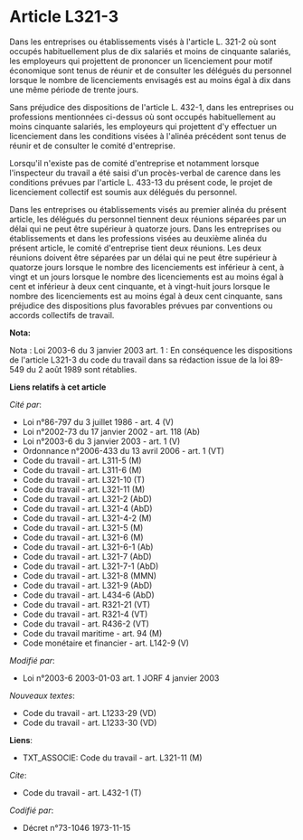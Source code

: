 # Article L321-3

Dans les entreprises ou établissements visés à l'article L. 321-2 où sont occupés habituellement plus de dix salariés et
moins de cinquante salariés, les employeurs qui projettent de prononcer un licenciement pour motif économique sont tenus de
réunir et de consulter les délégués du personnel lorsque le nombre de licenciements envisagés est au moins égal à dix dans
une même période de trente jours.

Sans préjudice des dispositions de l'article L. 432-1, dans les entreprises ou professions mentionnées ci-dessus où sont
occupés habituellement au moins cinquante salariés, les employeurs qui projettent d'y effectuer un licenciement dans les
conditions visées à l'alinéa précédent sont tenus de réunir et de consulter le comité d'entreprise.

Lorsqu'il n'existe pas de comité d'entreprise et notamment lorsque l'inspecteur du travail a été saisi d'un procès-verbal de
carence dans les conditions prévues par l'article L. 433-13 du présent code, le projet de licenciement collectif est soumis
aux délégués du personnel.

Dans les entreprises ou établissements visés au premier alinéa du présent article, les délégués du personnel tiennent deux
réunions séparées par un délai qui ne peut être supérieur à quatorze jours. Dans les entreprises ou établissements et dans
les professions visées au deuxième alinéa du présent article, le comité d'entreprise tient deux réunions. Les deux réunions
doivent être séparées par un délai qui ne peut être supérieur à quatorze jours lorsque le nombre des licenciements est
inférieur à cent, à vingt et un jours lorsque le nombre des licenciements est au moins égal à cent et inférieur à deux cent
cinquante, et à vingt-huit jours lorsque le nombre des licenciements est au moins égal à deux cent cinquante, sans préjudice
des dispositions plus favorables prévues par conventions ou accords collectifs de travail.

**Nota:**

Nota : Loi 2003-6 du 3 janvier 2003 art. 1  : En conséquence les dispositions de l'article L321-3 du code du travail dans sa
rédaction issue de la loi 89-549 du 2 août 1989 sont rétablies.

**Liens relatifs à cet article**

_Cité par_:

  - Loi n°86-797 du 3 juillet 1986 - art. 4 (V)
  - Loi n°2002-73 du 17 janvier 2002 - art. 118 (Ab)
  - Loi n°2003-6 du 3 janvier 2003 - art. 1 (V)
  - Ordonnance n°2006-433 du 13 avril 2006 - art. 1 (VT)
  - Code du travail - art. L311-5 (M)
  - Code du travail - art. L311-6 (M)
  - Code du travail - art. L321-10 (T)
  - Code du travail - art. L321-11 (M)
  - Code du travail - art. L321-2 (AbD)
  - Code du travail - art. L321-4 (AbD)
  - Code du travail - art. L321-4-2 (M)
  - Code du travail - art. L321-5 (M)
  - Code du travail - art. L321-6 (M)
  - Code du travail - art. L321-6-1 (Ab)
  - Code du travail - art. L321-7 (AbD)
  - Code du travail - art. L321-7-1 (AbD)
  - Code du travail - art. L321-8 (MMN)
  - Code du travail - art. L321-9 (AbD)
  - Code du travail - art. L434-6 (AbD)
  - Code du travail - art. R321-21 (VT)
  - Code du travail - art. R321-4 (VT)
  - Code du travail - art. R436-2 (VT)
  - Code du travail maritime - art. 94 (M)
  - Code monétaire et financier - art. L142-9 (V)

_Modifié par_:

  - Loi n°2003-6 2003-01-03 art. 1 JORF 4 janvier 2003

_Nouveaux textes_:

  - Code du travail - art. L1233-29 (VD)
  - Code du travail - art. L1233-30 (VD)

**Liens**:

  - TXT_ASSOCIE: Code du travail - art. L321-11 (M)

_Cite_:

  - Code du travail - art. L432-1 (T)

_Codifié par_:

  - Décret n°73-1046 1973-11-15
